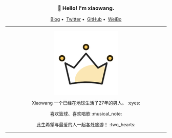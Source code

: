 
<h3 align="center">👋 Hello! I'm xiaowang.</h3>

<p align="center">
<a href="http://pswrz.cn">Blog</a>&nbsp;•&nbsp;
<a href="https://twitter.com/PsilyZe">Twitter</a>&nbsp;•&nbsp;
<a href="https://github.com/psily">GitHub</a>&nbsp;•&nbsp;
<a href="https://weibo.com/u/2049263493">WeiBo</a>
</p>

---

  <p align="center">  <img src="https://github.com/psily/psily/blob/21cadd7ce417239fefee7b9d51a689f226c77407/231420.png" alt="ss" width="200" height="200" align="center" />  </p>



 <p align="center"> Xiaowang 一个已经在地球生活了27年的男人。 :eyes: </p>

 <p align="center"> 喜欢篮球、喜欢唱歌  :musical_note: </p>

 <p align="center"> 此生希望与最爱的人一起各处旅游！ :two_hearts: </p>



---
